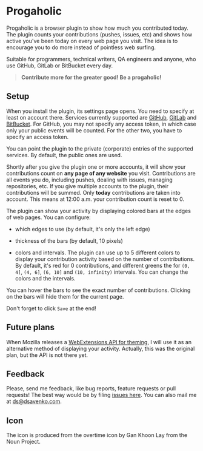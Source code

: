 
# Progaholic

Progaholic is a browser plugin to show how much you contributed today. The plugin counts your contributions (pushes, issues, etc) and shows how active you've been today on every web page you visit. The idea is to encourage you to do more instead of pointless web surfing.

Suitable for programmers, technical writers, QA engineers and anyone, who use GitHub, GitLab or BitBucket every day. 

> **Contribute more for the greater good! Be a progaholic!**

## Setup

When you install the plugin, its settings page opens. You need to specify at least on account there. Services currently supported are [GitHub](https://github.com), [GitLab](https://gitlab.com) and [BitBucket](https://bitbucket.org). For GitHub, you may not specify any access token, in which case only your public events will be counted. For the other two, you have to specify an access token.

You can point the plugin to the private (corporate) entries of the supported services. By default, the public ones are used.

Shortly after you give the plugin one or more accounts, it will show your contributions count on **any page of any website** you visit. Contributions are all events you do, including pushes, dealing with issues, managing repositories, etc. If you give multiple accounts to the plugin, their contributions will be summed. Only **today** contributions are taken into account. This means at 12:00 a.m. your contribution count is reset to 0.

The plugin can show your activity by displaying colored bars at the edges of web pages. You can configure:

* which edges to use (by default, it's only the left edge)

* thickness of the bars (by default, 10 pixels)

* colors and intervals. The plugin can use up to 5 different colors to display your contribution activity based on the number of contributions. By default, it's red for 0 contributions, and different greens the for `(0, 4]`, `(4, 6]`, `(6, 10]` and `(10, infinity)` intervals. You can change the colors and the intervals.

You can hover the bars to see the exact number of contributions. Clicking on the bars will hide them for the current page.

Don't forget to click `Save` at the end!

## Future plans

When Mozilla releases a [WebExtensions API for theming](https://blog.mozilla.org/addons/2017/02/24/improving-themes-in-firefox/), I will use it as an alternative method of displaying your activity. Actually, this was the original plan, but the API is not there yet.

## Feedback

Please, send me feedback, like bug reports, feature requests or pull requests! The best way would be by filing [issues here](https://github.com/dsavenko/progaholic/issues). You can also mail me at ds@dsavenko.com.

## Icon

The icon is produced from the overtime icon by Gan Khoon Lay from the Noun Project.
